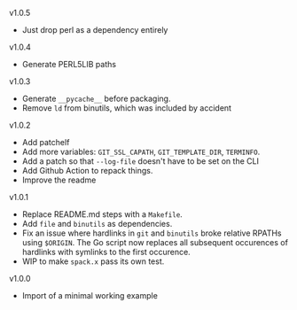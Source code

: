 v1.0.5
- Just drop perl as a dependency entirely

v1.0.4
- Generate PERL5LIB paths

v1.0.3
- Generate `__pycache__` before packaging.
- Remove `ld` from binutils, which was included by accident

v1.0.2
- Add patchelf
- Add more variables: `GIT_SSL_CAPATH`, `GIT_TEMPLATE_DIR`, `TERMINFO`.
- Add a patch so that `--log-file` doesn't have to be set on the CLI
- Add Github Action to repack things.
- Improve the readme

v1.0.1
- Replace README.md steps with a `Makefile`.
- Add `file` and `binutils` as dependencies.
- Fix an issue where hardlinks in `git` and `binutils` broke relative RPATHs
  using `$ORIGIN`. The Go script now replaces all subsequent occurences of
  hardlinks with symlinks to the first occurence.
- WIP to make `spack.x` pass its own test.

v1.0.0
- Import of a minimal working example
